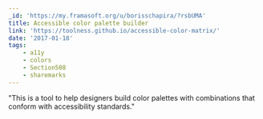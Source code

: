 ```yaml
---
_id: 'https://my.framasoft.org/u/borisschapira/?rsbUMA'
title: Accessible color palette builder
link: 'https://toolness.github.io/accessible-color-matrix/'
date: '2017-01-18'
tags:
    - a11y
    - colors
    - Section508
    - sharemarks
---
```


<div class="markdown"><p>&quot;This is a tool to help designers build color palettes with combinations that conform with accessibility standards.&quot;
</p></div>
